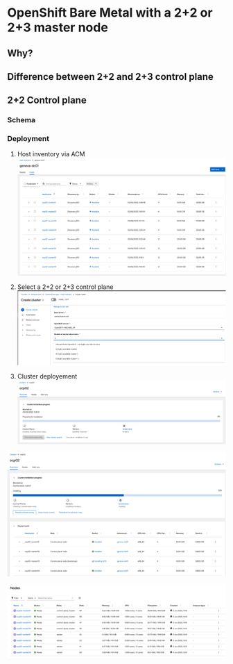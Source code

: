# OpenShift Bare Metal with a 2+2 or 2+3 master node

## Why?


## Difference between 2+2 and 2+3 control plane


## 2+2 Control plane

### Schema


### Deployment

1. Host inventory via ACM
![inventory](images/inventory.png)

2. Select a 2+2 or 2+3 control plane
![cp](images/cp.png)

3. Cluster deployement
![deployment](images/deployment.png)

![deployment2](images/deployment2.png)

![deployment3](images/deployment3.png)
